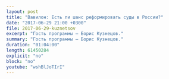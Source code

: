 ```yaml
---
layout: post
title: "Вавилон: Есть ли шанс реформировать суды в России?"
date: "2017-06-29 21:00 +0300"
file: 2017-06-29-kuznetsov
excerpt: "Гость программы — Борис Кузнецов."
summary: "Гость программы — Борис Кузнецов."
duration: "01:04:00"
length: 61450284
explicit: "no"
block: "no"
youtube: "wshBlJoTIrI"
---
```

